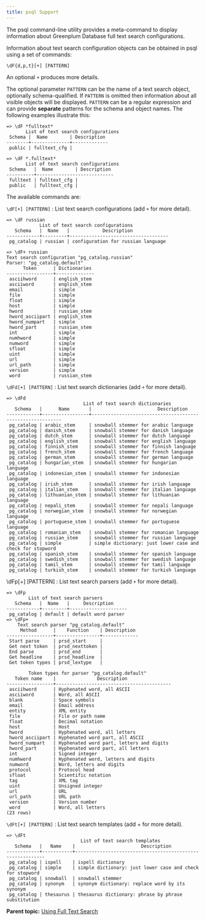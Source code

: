 ```yaml
---
title: psql Support 
---
```


The psql command-line utility provides a meta-command to display information about Greenplum Database full text search configurations.

Information about text search configuration objects can be obtained in psql using a set of commands:

```
\dF{d,p,t}[+] [PATTERN]
```

An optional `+` produces more details.

The optional parameter `PATTERN` can be the name of a text search object, optionally schema-qualified. If `PATTERN` is omitted then information about all visible objects will be displayed. `PATTERN` can be a regular expression and can provide **separate** patterns for the schema and object names. The following examples illustrate this:

```
=> \dF *fulltext*
       List of text search configurations
 Schema |  Name        | Description
--------+--------------+-------------
 public | fulltext_cfg |
```

```
=> \dF *.fulltext*
       List of text search configurations
 Schema   |  Name        | Description
----------+----------------------------
 fulltext | fulltext_cfg |
 public   | fulltext_cfg |
```

The available commands are:

`\dF[+] [PATTERN]`
:   List text search configurations \(add `+` for more detail\).

```
=> \dF russian
            List of text search configurations
   Schema   |  Name   |            Description             
------------+---------+------------------------------------
 pg_catalog | russian | configuration for russian language

=> \dF+ russian
Text search configuration "pg_catalog.russian"
Parser: "pg_catalog.default"
      Token      | Dictionaries 
-----------------+--------------
 asciihword      | english_stem
 asciiword       | english_stem
 email           | simple
 file            | simple
 float           | simple
 host            | simple
 hword           | russian_stem
 hword_asciipart | english_stem
 hword_numpart   | simple
 hword_part      | russian_stem
 int             | simple
 numhword        | simple
 numword         | simple
 sfloat          | simple
 uint            | simple
 url             | simple
 url_path        | simple
 version         | simple
 word            | russian_stem
```

`\dFd[+] [PATTERN]`
:   List text search dictionaries \(add `+` for more detail\).

```
=> \dFd
                            List of text search dictionaries
   Schema   |      Name       |                        Description                        
------------+-----------------+-----------------------------------------------------------
 pg_catalog | arabic_stem     | snowball stemmer for arabic language
 pg_catalog | danish_stem     | snowball stemmer for danish language
 pg_catalog | dutch_stem      | snowball stemmer for dutch language
 pg_catalog | english_stem    | snowball stemmer for english language
 pg_catalog | finnish_stem    | snowball stemmer for finnish language
 pg_catalog | french_stem     | snowball stemmer for french language
 pg_catalog | german_stem     | snowball stemmer for german language
 pg_catalog | hungarian_stem  | snowball stemmer for hungarian language
 pg_catalog | indonesian_stem | snowball stemmer for indonesian language
 pg_catalog | irish_stem      | snowball stemmer for irish language
 pg_catalog | italian_stem    | snowball stemmer for italian language
 pg_catalog | lithuanian_stem | snowball stemmer for lithuanian language
 pg_catalog | nepali_stem     | snowball stemmer for nepali language
 pg_catalog | norwegian_stem  | snowball stemmer for norwegian language
 pg_catalog | portuguese_stem | snowball stemmer for portuguese language
 pg_catalog | romanian_stem   | snowball stemmer for romanian language
 pg_catalog | russian_stem    | snowball stemmer for russian language
 pg_catalog | simple          | simple dictionary: just lower case and check for stopword
 pg_catalog | spanish_stem    | snowball stemmer for spanish language
 pg_catalog | swedish_stem    | snowball stemmer for swedish language
 pg_catalog | tamil_stem      | snowball stemmer for tamil language
 pg_catalog | turkish_stem    | snowball stemmer for turkish language
```

\\dFp\[+\] \[PATTERN\]
:   List text search parsers \(add `+` for more detail\).

```
=> \dFp
        List of text search parsers
   Schema   |  Name   |     Description     
------------+---------+---------------------
 pg_catalog | default | default word parser
=> \dFp+
    Text search parser "pg_catalog.default"
     Method      |    Function    | Description 
-----------------+----------------+-------------
 Start parse     | prsd_start     | 
 Get next token  | prsd_nexttoken | 
 End parse       | prsd_end       | 
 Get headline    | prsd_headline  | 
 Get token types | prsd_lextype   | 

        Token types for parser "pg_catalog.default"
   Token name    |               Description                
-----------------+------------------------------------------
 asciihword      | Hyphenated word, all ASCII
 asciiword       | Word, all ASCII
 blank           | Space symbols
 email           | Email address
 entity          | XML entity
 file            | File or path name
 float           | Decimal notation
 host            | Host
 hword           | Hyphenated word, all letters
 hword_asciipart | Hyphenated word part, all ASCII
 hword_numpart   | Hyphenated word part, letters and digits
 hword_part      | Hyphenated word part, all letters
 int             | Signed integer
 numhword        | Hyphenated word, letters and digits
 numword         | Word, letters and digits
 protocol        | Protocol head
 sfloat          | Scientific notation
 tag             | XML tag
 uint            | Unsigned integer
 url             | URL
 url_path        | URL path
 version         | Version number
 word            | Word, all letters
(23 rows)
```

`\dFt[+] [PATTERN]`
:   List text search templates \(add + for more detail\).

```
=> \dFt
                           List of text search templates
   Schema   |   Name    |                        Description                        
------------+-----------+-----------------------------------------------------------
 pg_catalog | ispell    | ispell dictionary
 pg_catalog | simple    | simple dictionary: just lower case and check for stopword
 pg_catalog | snowball  | snowball stemmer
 pg_catalog | synonym   | synonym dictionary: replace word by its synonym
 pg_catalog | thesaurus | thesaurus dictionary: phrase by phrase substitution
```

**Parent topic:** [Using Full Text Search](../textsearch/full-text-search.html)

